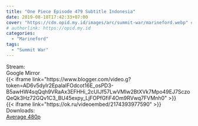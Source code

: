 ```yaml
---
title: "One Piece Episode 479 Subtitle Indonesia"
date: 2019-08-18T17:42:33+07:00
cover: "https://cdn.opid.my.id/images/arc/summit-war/marineford.webp" # Optional, cover
# authorlink: https://opid.my.id
categories:
  - "Marineford"
tags:
  - "Summit War"
---
```

<div class="ui menu violet borderless inverted">
  <div class="header item active">
        Stream:
    </div>
  <a class="active item" data-tab="google">
    <i class="google drive icon"></i> Google
  </a>
  <a class="item nounderline" data-tab="mirror">
    <i class="odnoklassniki icon"></i> Mirror
  </a>
</div>
<div class="ui bottom attached tab segment active" style="border:0 !important;" data-tab="google">
{{< iframe link="https://www.blogger.com/video.g?token=AD6v5dyIr2EpalaIFOdcot16E_osPD3-B5awHW4sqQqh9VRaAx3EFHHi_2cUlJf57LwVMlw2BtXVk7Mpo49EJ7SczoQeQk3Hz72GQv1C3_BU45expy_LjFOPfGfiF4Om9RVwq7FVMnh0" >}}
</div>
<div class="ui bottom attached tab segment" style="border:0 !important;" data-tab="mirror">
{{< iframe link="https://ok.ru/videoembed/2174393977590" >}}
</div>
<div class="ui menu violet borderless inverted">
  <div class="header item active">
        Downloads:
    </div>
  <a class="item nounderline" href="https://ouo.io/3T3L1J" target="_blank" rel="dofollow"><i class="google drive icon"></i>
    Average 480p</a>
</div>